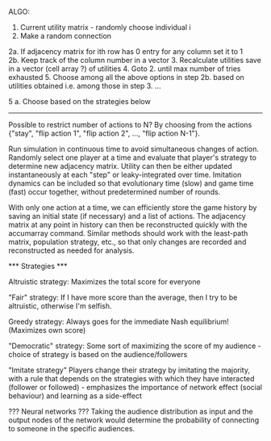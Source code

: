 
ALGO:

1. Current utility matrix - randomly choose individual i
2. Make a random connection

  2a. If adjacency matrix for ith row has 0 entry for any column set it to 1  
  2b. Keep track of the column number in a vector
3. Recalculate utilities save in a vector (cell array ?) of utilities
4. Goto 2. until max number of tries exhausted
5. Choose among all the above options in step 2b. based on utilities obtained i.e. among those in step 3. ...

  5 a. Choose based on the strategies below
 
------------------------------------------------------------------------------------------

Possible to restrict number of actions to N? By choosing from the actions {"stay", "flip action 1", "flip action 2", ..., "flip action N-1"}.

Run simulation in continuous time to avoid simultaneous changes of action. Randomly select one player at a time and evaluate that player's strategy to determine new adjacency matrix. Utility can then be either updated instantaneously at each "step" or leaky-integrated over time. Imitation dynamics can be included so that evolutionary time (slow) and game time (fast) occur together, without predetermined number of rounds.  

With only one action at a time, we can efficiently store the game history by saving an initial state (if necessary) and a list of actions. The adjacency matrix at any point in history can then be reconstructed quickly with the accumarray command. Similar methods should work with the least-path matrix, population strategy, etc., so that only changes are recorded and reconstructed as needed for analysis.




*** Strategies ***

Altruistic strategy:
	Maximizes the total score for everyone

"Fair" strategy:
	If I have more score than the average, then I try to be altruistic, otherwise I'm selfish.

Greedy strategy:
	Always goes for the immediate Nash equilibrium! (Maximizes own score)

"Democratic" strategy:
	Some sort of maximizing the score of my audience - choice of strategy is based on the audience/followers
	
"Imitate strategy" Players change their strategy by imitating the majority, with a rule that depends on the strategies with which they have interacted (follower or followed) - emphasizes the importance of network effect (social behaviour) and learning as a side-effect

??? Neural networks ???
Taking the audience distribution as input and the output nodes of the network would determine the probability of connecting to someone in the specific audiences.
